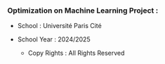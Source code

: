 ### Optimization on Machine Learning Project :

- School :  Université Paris Cité

- School Year :  2024/2025


  - Copy  Rights : All Rights Reserved 
